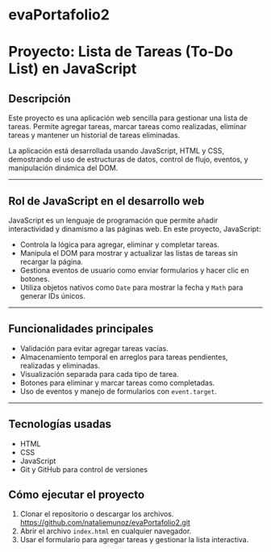 # evaPortafolio2
# Proyecto: Lista de Tareas (To-Do List) en JavaScript

## Descripción

Este proyecto es una aplicación web sencilla para gestionar una lista de tareas. Permite agregar tareas, marcar tareas como realizadas, eliminar tareas y mantener un historial de tareas eliminadas.

La aplicación está desarrollada usando JavaScript, HTML y CSS, demostrando el uso de estructuras de datos, control de flujo, eventos, y manipulación dinámica del DOM.

---

## Rol de JavaScript en el desarrollo web

JavaScript es un lenguaje de programación que permite añadir interactividad y dinamismo a las páginas web. En este proyecto, JavaScript:

- Controla la lógica para agregar, eliminar y completar tareas.
- Manipula el DOM para mostrar y actualizar las listas de tareas sin recargar la página.
- Gestiona eventos de usuario como enviar formularios y hacer clic en botones.
- Utiliza objetos nativos como `Date` para mostrar la fecha y `Math` para generar IDs únicos.

---

## Funcionalidades principales

- Validación para evitar agregar tareas vacías.
- Almacenamiento temporal en arreglos para tareas pendientes, realizadas y eliminadas.
- Visualización separada para cada tipo de tarea.
- Botones para eliminar y marcar tareas como completadas.
- Uso de eventos y manejo de formularios con `event.target`.

---

## Tecnologías usadas

- HTML
- CSS
- JavaScript 
- Git y GitHub para control de versiones

## Cómo ejecutar el proyecto

1. Clonar el repositorio o descargar los archivos.
https://github.com/nataliemunoz/evaPortafolio2.git
2. Abrir el archivo `index.html` en cualquier navegador.
3. Usar el formulario para agregar tareas y gestionar la lista interactiva.
